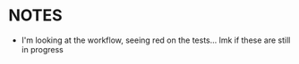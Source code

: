 # NOTES
* I'm looking at the workflow, seeing red on the tests... lmk if these are still in progress

